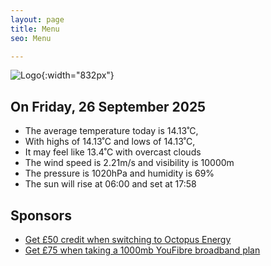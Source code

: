 ```yaml
---
layout: page
title: Menu
seo: Menu

---
```


![Logo](/images/logo.jpg){:width="832px"}

<!-- weather_marker starts -->
## On Friday, 26 September 2025

- The average temperature today is 14.13˚C,
- With highs of 14.13˚C and lows of 14.13˚C,
- It may feel like 13.4˚C with overcast clouds
- The wind speed is 2.21m/s and visibility is 10000m
- The pressure is 1020hPa and humidity is 69%
- The sun will rise at 06:00 and set at 17:58

<!-- weather_marker ends -->

## Sponsors

- [Get £50 credit when switching to Octopus Energy](https://bit.ly/3oD1nnS)
- [Get £75 when taking a 1000mb YouFibre broadband plan](https://aklam.io/91zWhU?)
